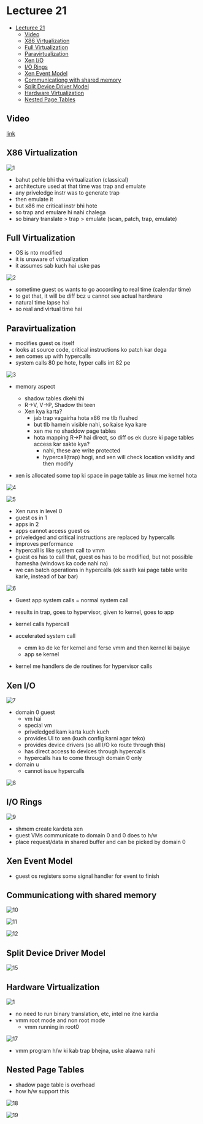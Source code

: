 # Lecturee 21

- [Lecturee 21](#lecturee-21)
  - [Video](#video)
  - [X86 Virtualization](#x86-virtualization)
  - [Full Virtualization](#full-virtualization)
  - [Paravirtualization](#paravirtualization)
  - [Xen I/O](#xen-io)
  - [I/O Rings](#io-rings)
  - [Xen Event Model](#xen-event-model)
  - [Communicationg with shared memory](#communicationg-with-shared-memory)
  - [Split Device Driver Model](#split-device-driver-model)
  - [Hardware Virtualization](#hardware-virtualization)
  - [Nested Page Tables](#nested-page-tables)

## Video

[link](https://drive.google.com/file/d/1-pmzFvYBf2tfrLHJ4rNa2utt6_vvdNWG/view)

## X86 Virtualization

![1](1.png)

- bahut pehle bhi tha vvirtualization (classical)
- architecture used at that time was trap and emulate
- any priveledge instr was to generate trap
- then emulate it
- but x86 me critical instr bhi hote
- so trap and emulare hi nahi chalega
- so binary translate > trap > emulate (scan, patch, trap, emulate)

## Full Virtualization

- OS is nto modified
- it is unaware of virtualization
- it assumes sab kuch hai uske pas

![2](2.png)

- sometime guest os wants to go according to real time (calendar time)
- to get that, it will be diff bcz u cannot see actual hardware
- natural time lapse hai
- so real and virtual time hai

## Paravirtualization

- modifies guest os itself
- looks at source code, critical instructions ko patch kar dega
- xen comes up with hypercalls
- system calls 80 pe hote, hyper calls int 82 pe

![3](3.png)

- memory aspect
  - shadow tables dkehi thi
  - R->V, V->P, Shadow thi teen
  - Xen kya karta?
    - jab trap vagairha hota x86 me tlb flushed
    - but tlb hamein visible nahi, so kaise kya kare
    - xen me no shaddow page tables
    - hota mapping R->P hai direct, so diff os ek dusre ki page tables access kar sakte kya?
      - nahi, these are write protected
      - hypercall(trap) hogi, and xen will check location validity and then modify

- xen is allocated some top ki space in page table as linux me kernel hota

![4](4.png)

![5](5.png)

- Xen runs in level 0
- guest os in 1
- apps in 2
- apps cannot access guest os
- priveledged and critical instructions are replaced by hypercalls
- improves performance
- hypercall is like system call to vmm
- guest os has to call that, guest os has to be modified, but not possible hamesha (windows ka code nahi na)
- we can batch operations in hypercalls (ek saath kai page table write karle, instead of bar bar)

![6](6.png)

- Guest app system calls = normal system call
- results in trap, goes to hypervisor, given to kernel, goes to app
- kernel calls hypercall
- accelerated system call
  - cmm ko de ke fer kernel and ferse vmm and then kernel ki bajaye
  - app se kernel

- kernel me handlers de de routines for hypervisor calls

## Xen I/O

![7](7.png)

- domain 0 guest
  - vm hai
  - special vm
  - priveledged kam karta kuch kuch
  - provides UI to xen (kuch config karni agar teko)
  - provides device drivers (so all I/O ko route through this)
  - has direct access to devices through hypercalls
  - hypercalls has to come through domain 0 only
- domain u
  - cannot issue hypercalls

![8](8.png)

## I/O Rings

![9](9.png)

- shmem create kardeta xen
- guest VMs communicate to domain 0 and 0 does to h/w
- place request/data in shared buffer and can be picked by domain 0

## Xen Event Model

- guest os registers some signal handler for event to finish

## Communicationg with shared memory

![10](10.png)

![11](11.png)

![12](12.png)

## Split Device Driver Model

![15](15.png)

## Hardware Virtualization

![1](16.png)

- no need to run binary translation, etc, intel ne itne kardia
- vmm root mode and non root mode
  - vmm running in root0

![17](17.png)

- vmm program h/w ki kab trap bhejna, uske alaawa nahi

## Nested Page Tables

- shadow page table is overhead
- how h/w support this

![18](18.png)

![19](19.png)

